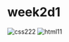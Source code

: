 # week2d1
![css222](https://user-images.githubusercontent.com/33654772/48249872-6bdaa880-e40d-11e8-8b5f-7aaa56bc8a7d.png)
![html11](https://user-images.githubusercontent.com/33654772/48249879-7137f300-e40d-11e8-8cbd-7ff8d155a594.png)

